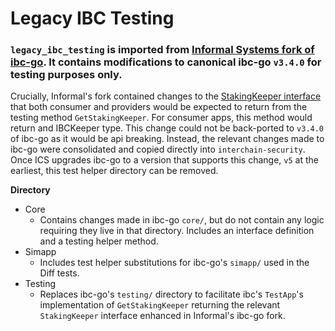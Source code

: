 # Legacy IBC Testing

### `legacy_ibc_testing` is imported from [Informal Systems fork of ibc-go](https://github.com/informalsystems/ibc-go). It contains modifications to canonical ibc-go `v3.4.0` for testing purposes only.

Crucially, Informal's fork contained changes to the [StakingKeeper interface](https://github.com/informalsystems/ibc-go/blob/interchain-security-v3.4.0/modules/core/02-client/types/expected_keepers.go#L12) that both consumer and providers would be expected to return from the testing method `GetStakingKeeper`. For consumer apps, this method would return and IBCKeeper type. This change could not be back-ported to `v3.4.0` of ibc-go as it would be api breaking. Instead, the relevant changes made to ibc-go were consolidated and copied directly into `interchain-security`. Once ICS upgrades ibc-go to a version that supports this change, `v5` at the earliest, this test helper directory can be removed.

**Directory**
- Core
  - Contains changes made in ibc-go `core/`, but do not contain any logic requiring they live in that directory. Includes an interface definition and a testing helper method.
- Simapp
  - Includes test helper substitutions for ibc-go's `simapp/` used in the Diff tests. 
- Testing
  - Replaces ibc-go's `testing/` directory to facilitate ibc's `TestApp`'s implementation of `GetStakingKeeper` returning the relevant `StakingKeeper` interface enhanced in Informal's ibc-go fork.